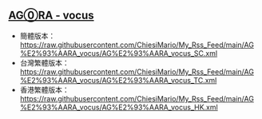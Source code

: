 ## [AG⓪RA - vocus](https://rsshub.app/agora0/vocus)
- 簡體版本：https://raw.githubusercontent.com/ChiesiMario/My_Rss_Feed/main/AG%E2%93%AARA_vocus/AG%E2%93%AARA_vocus_SC.xml
- 台灣繁體版本：https://raw.githubusercontent.com/ChiesiMario/My_Rss_Feed/main/AG%E2%93%AARA_vocus/AG%E2%93%AARA_vocus_TC.xml
- 香港繁體版本：https://raw.githubusercontent.com/ChiesiMario/My_Rss_Feed/main/AG%E2%93%AARA_vocus/AG%E2%93%AARA_vocus_HK.xml